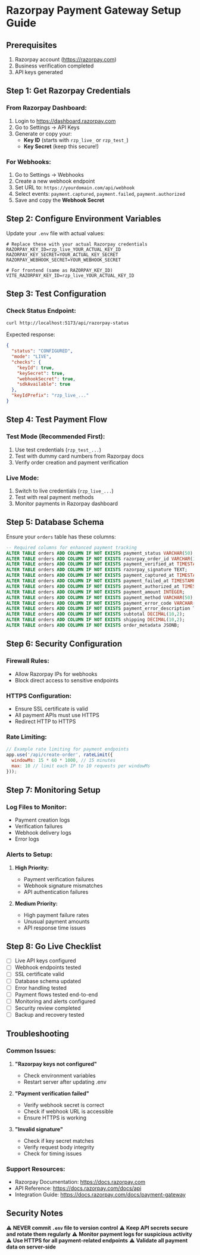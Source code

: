 # Razorpay Payment Gateway Setup Guide

## Prerequisites
1. Razorpay account (https://razorpay.com)
2. Business verification completed
3. API keys generated

## Step 1: Get Razorpay Credentials

### From Razorpay Dashboard:
1. Login to https://dashboard.razorpay.com
2. Go to Settings → API Keys
3. Generate or copy your:
   - **Key ID** (starts with `rzp_live_` or `rzp_test_`)
   - **Key Secret** (keep this secure!)

### For Webhooks:
1. Go to Settings → Webhooks
2. Create a new webhook endpoint
3. Set URL to: `https://yourdomain.com/api/webhook`
4. Select events: `payment.captured`, `payment.failed`, `payment.authorized`
5. Save and copy the **Webhook Secret**

## Step 2: Configure Environment Variables

Update your `.env` file with actual values:

```env
# Replace these with your actual Razorpay credentials
RAZORPAY_KEY_ID=rzp_live_YOUR_ACTUAL_KEY_ID
RAZORPAY_KEY_SECRET=YOUR_ACTUAL_KEY_SECRET
RAZORPAY_WEBHOOK_SECRET=YOUR_WEBHOOK_SECRET

# For frontend (same as RAZORPAY_KEY_ID)
VITE_RAZORPAY_KEY_ID=rzp_live_YOUR_ACTUAL_KEY_ID
```

## Step 3: Test Configuration

### Check Status Endpoint:
```bash
curl http://localhost:5173/api/razorpay-status
```

Expected response:
```json
{
  "status": "CONFIGURED",
  "mode": "LIVE",
  "checks": {
    "keyId": true,
    "keySecret": true,
    "webhookSecret": true,
    "sdkAvailable": true
  },
  "keyIdPrefix": "rzp_live_..."
}
```

## Step 4: Test Payment Flow

### Test Mode (Recommended First):
1. Use test credentials (`rzp_test_...`)
2. Test with dummy card numbers from Razorpay docs
3. Verify order creation and payment verification

### Live Mode:
1. Switch to live credentials (`rzp_live_...`)
2. Test with real payment methods
3. Monitor payments in Razorpay dashboard

## Step 5: Database Schema

Ensure your `orders` table has these columns:
```sql
-- Required columns for enhanced payment tracking
ALTER TABLE orders ADD COLUMN IF NOT EXISTS payment_status VARCHAR(50);
ALTER TABLE orders ADD COLUMN IF NOT EXISTS razorpay_order_id VARCHAR(100);
ALTER TABLE orders ADD COLUMN IF NOT EXISTS payment_verified_at TIMESTAMP;
ALTER TABLE orders ADD COLUMN IF NOT EXISTS razorpay_signature TEXT;
ALTER TABLE orders ADD COLUMN IF NOT EXISTS payment_captured_at TIMESTAMP;
ALTER TABLE orders ADD COLUMN IF NOT EXISTS payment_failed_at TIMESTAMP;
ALTER TABLE orders ADD COLUMN IF NOT EXISTS payment_authorized_at TIMESTAMP;
ALTER TABLE orders ADD COLUMN IF NOT EXISTS payment_amount INTEGER;
ALTER TABLE orders ADD COLUMN IF NOT EXISTS payment_method VARCHAR(50);
ALTER TABLE orders ADD COLUMN IF NOT EXISTS payment_error_code VARCHAR(100);
ALTER TABLE orders ADD COLUMN IF NOT EXISTS payment_error_description TEXT;
ALTER TABLE orders ADD COLUMN IF NOT EXISTS subtotal DECIMAL(10,2);
ALTER TABLE orders ADD COLUMN IF NOT EXISTS shipping DECIMAL(10,2);
ALTER TABLE orders ADD COLUMN IF NOT EXISTS order_metadata JSONB;
```

## Step 6: Security Configuration

### Firewall Rules:
- Allow Razorpay IPs for webhooks
- Block direct access to sensitive endpoints

### HTTPS Configuration:
- Ensure SSL certificate is valid
- All payment APIs must use HTTPS
- Redirect HTTP to HTTPS

### Rate Limiting:
```javascript
// Example rate limiting for payment endpoints
app.use('/api/create-order', rateLimit({
  windowMs: 15 * 60 * 1000, // 15 minutes
  max: 10 // limit each IP to 10 requests per windowMs
}));
```

## Step 7: Monitoring Setup

### Log Files to Monitor:
- Payment creation logs
- Verification failures
- Webhook delivery logs
- Error logs

### Alerts to Setup:
1. **High Priority:**
   - Payment verification failures
   - Webhook signature mismatches
   - API authentication failures

2. **Medium Priority:**
   - High payment failure rates
   - Unusual payment amounts
   - API response time issues

## Step 8: Go Live Checklist

- [ ] Live API keys configured
- [ ] Webhook endpoints tested
- [ ] SSL certificate valid
- [ ] Database schema updated
- [ ] Error handling tested
- [ ] Payment flows tested end-to-end
- [ ] Monitoring and alerts configured
- [ ] Security review completed
- [ ] Backup and recovery tested

## Troubleshooting

### Common Issues:

1. **"Razorpay keys not configured"**
   - Check environment variables
   - Restart server after updating .env

2. **"Payment verification failed"**
   - Verify webhook secret is correct
   - Check if webhook URL is accessible
   - Ensure HTTPS is working

3. **"Invalid signature"**
   - Check if key secret matches
   - Verify request body integrity
   - Check for timing issues

### Support Resources:
- Razorpay Documentation: https://docs.razorpay.com
- API Reference: https://docs.razorpay.com/docs/api
- Integration Guide: https://docs.razorpay.com/docs/payment-gateway

## Security Notes

⚠️ **NEVER commit `.env` file to version control**
⚠️ **Keep API secrets secure and rotate them regularly**
⚠️ **Monitor payment logs for suspicious activity**
⚠️ **Use HTTPS for all payment-related endpoints**
⚠️ **Validate all payment data on server-side**
